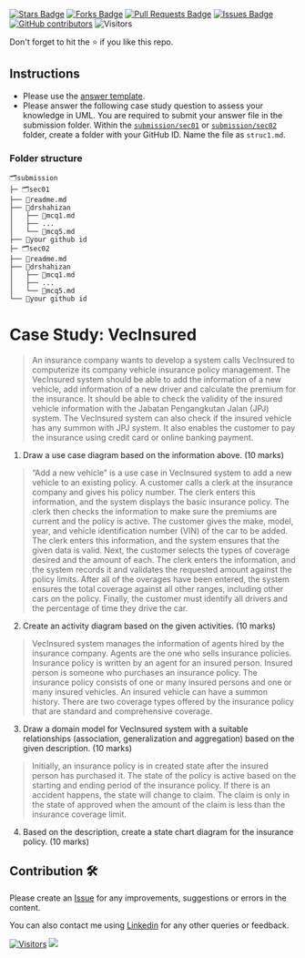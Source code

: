<a href="https://github.com/drshahizan/software-engineering/stargazers"><img src="https://img.shields.io/github/stars/drshahizan/software-engineering" alt="Stars Badge"/></a>
<a href="https://github.com/drshahizan/software-engineering/network/members"><img src="https://img.shields.io/github/forks/drshahizan/software-engineering" alt="Forks Badge"/></a>
<a href="https://github.com/drshahizan/software-engineering/pulls"><img src="https://img.shields.io/github/issues-pr/drshahizan/software-engineering" alt="Pull Requests Badge"/></a>
<a href="https://github.com/drshahizan/software-engineering"><img src="https://img.shields.io/github/issues/drshahizan/software-engineering" alt="Issues Badge"/></a>
<a href="https://github.com/drshahizan/software-engineering/graphs/contributors"><img alt="GitHub contributors" src="https://img.shields.io/github/contributors/drshahizan/software-engineering?color=2b9348"></a>
![Visitors](https://api.visitorbadge.io/api/visitors?path=https%3A%2F%2Fgithub.com%2Fdrshahizan%2Fsoftware-engineering&labelColor=%23d9e3f0&countColor=%23697689&style=flat)

Don't forget to hit the :star: if you like this repo.

## Instructions
- Please use the [answer template](temp_struc.md).
- Please answer the following case study question to assess your knowledge in UML. You are required to submit your answer file in the submission folder. Within the [`submission/sec01`](../uml/submission/sec01) or [`submission/sec02`](../uml/submission/sec02) folder, create a folder with your GitHub ID. Name the file as `struc1.md`.

### Folder structure

```
🗂️submission
├─ 🗂️sec01
├── 📄readme.md
├── 📁drshahizan
│   ├── 📄mcq1.md
│   ├── ...
│   └── 📄mcq5.md
├── 📁your github id
├─ 🗂️sec02
├── 📄readme.md
├── 📁drshahizan
│   ├── 📄mcq1.md
│   ├── ...
│   └── 📄mcq5.md
└── 📁your github id
```

# Case Study: VecInsured

>An insurance company wants to develop a system calls VecInsured to computerize its company vehicle insurance policy management. The VecInsured system should be able to add the information of a new vehicle, add information of a new driver and calculate the premium for the insurance. It should be able to check the validity of the insured vehicle information with the Jabatan Pengangkutan Jalan (JPJ) system. The VecInsured system can also check if the insured vehicle has any summon with JPJ system. It also enables the customer to pay the insurance using credit card or online banking payment.

1. Draw a use case diagram based on the information above. (10 marks)

>“Add a new vehicle” is a use case in VecInsured system to add a new vehicle to an existing policy. A customer calls a clerk at the insurance company and gives his policy number. The clerk enters this information, and the system displays the basic insurance policy. The clerk then checks the information to make sure the premiums are current and the policy is active. The customer gives the make, model, year, and vehicle identification number (VIN) of the car to be added. The clerk enters this information, and the system ensures that the given data is valid. Next, the customer selects the types of coverage desired and the amount of each. The clerk enters the information, and the system records it and validates the requested amount against the policy limits. After all of the overages have been entered, the system ensures the total coverage against all other ranges, including other cars on the policy. Finally, the customer must identify all drivers and the percentage of time they drive the car. 

2. Create an activity diagram based on the given activities. (10 marks)

>VecInsured system manages the information of agents hired by the insurance company.  Agents are the one who sells insurance policies. Insurance policy is written by an agent for an insured person. Insured person is someone who purchases an insurance policy. The insurance policy consists of one or many insured persons and one or many insured vehicles. An insured vehicle can have a summon history. There are two coverage types offered by the insurance policy that are standard and comprehensive coverage. 

3. Draw a domain model for VecInsured system with a suitable relationships (association, generalization and aggregation) based on the given description. (10 marks)

>Initially, an insurance policy is in created state after the insured person has purchased it. The state of the policy is active based on the starting and ending period of the insurance policy. If there is an accident happens, the state will change to claim. The claim is only in the state of approved when the amount of the claim is less than the insurance coverage limit. 

4. Based on the description, create a state chart diagram for the insurance policy. (10 marks)



## Contribution 🛠️
Please create an [Issue](https://github.com/drshahizan/software-engineering/issues) for any improvements, suggestions or errors in the content.

You can also contact me using [Linkedin](https://www.linkedin.com/in/drshahizan/) for any other queries or feedback.

[![Visitors](https://api.visitorbadge.io/api/visitors?path=https%3A%2F%2Fgithub.com%2Fdrshahizan&labelColor=%23697689&countColor=%23555555&style=plastic)](https://visitorbadge.io/status?path=https%3A%2F%2Fgithub.com%2Fdrshahizan)
![](https://hit.yhype.me/github/profile?user_id=81284918)






